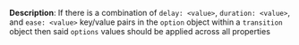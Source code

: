 __Description__: If there is a combination of `delay: <value>`, `duration: <value>`, and `ease: <value>` key/value pairs in the `option` object within a `transition` object then said `options` values should be applied across all properties